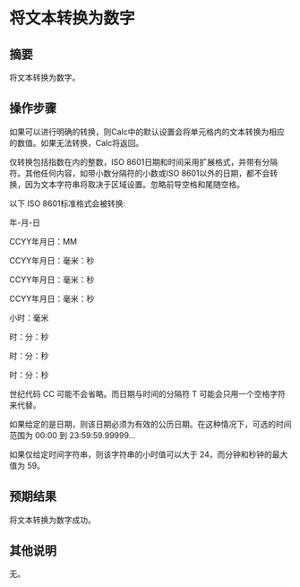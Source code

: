 # 将文本转换为数字

## 摘要

将文本转换为数字。

## 操作步骤

如果可以进行明确的转换，则Calc中的默认设置会将单元格内的文本转换为相应的数值。如果无法转换，Calc将返回。

仅转换包括指数在内的整数，ISO 8601日期和时间采用扩展格式，并带有分隔符。其他任何内容，如带小数分隔符的小数或ISO 8601以外的日期，都不会转换，因为文本字符串将取决于区域设置。忽略前导空格和尾随空格。

以下 ISO 8601标准格式会被转换:

年-月-日

CCYY年月日：MM

CCYY年月日：毫米：秒

CCYY年月日：毫米：秒

CCYY年月日：毫米：秒

小时：毫米

时：分：秒

时：分：秒

时：分：秒

世纪代码 CC 可能不会省略。而日期与时间的分隔符 T 可能会只用一个空格字符来代替。

如果给定的是日期，则该日期必须为有效的公历日期。在这种情况下，可选的时间范围为 00:00 到 23:59:59.99999...

如果仅给定时间字符串，则该字符串的小时值可以大于 24，而分钟和秒钟的最大值为 59。

## 预期结果

将文本转换为数字成功。

## 其他说明

无。
